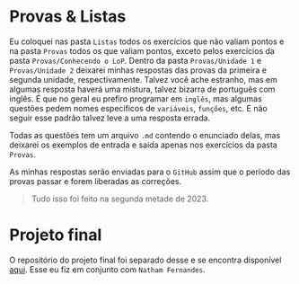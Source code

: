 # Provas & Listas

Eu coloquei nas pasta `Listas` todos os exercícios que não valiam pontos e na pasta `Provas` todos os que valiam pontos, exceto pelos exercícios da pasta `Provas/Conhecendo o LoP`. Dentro da pasta `Provas/Unidade 1` e `Provas/Unidade 2` deixarei minhas respostas das provas da primeira e segunda unidade, respectivamente. Talvez você ache estranho, mas em algumas resposta haverá uma mistura, talvez bizarra de português com inglês. É que no geral eu prefiro programar em `inglês`, mas algumas questões pedem nomes especificos de `variáveis`, `funções`, etc. E não seguir esse padrão talvez leve a uma resposta errada.

Todas as questões tem um arquivo `.md` contendo o enunciado delas, mas deixarei os exemplos de entrada e saída apenas nos exercícios da pasta `Provas`. 

As minhas respostas serão enviadas para o `GitHub` assim que o período das provas passar e forem liberadas as correções.

> Tudo isso foi feito na segunda metade de 2023.

# Projeto final

O repositório do projeto final foi separado desse e se encontra disponível [aqui](https://github.com/L-Marcel/sgbd-itp). Esse eu fiz em conjunto com `Natham Fernandes`.